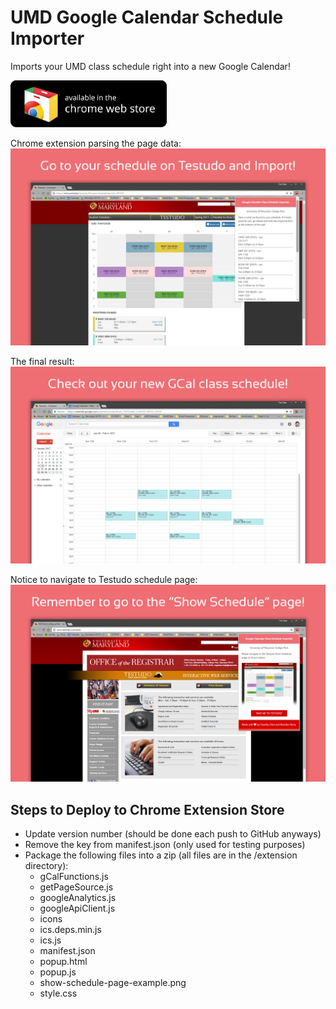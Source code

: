 # UMD Google Calendar Schedule Importer
Imports your UMD class schedule right into a new Google Calendar!

[<img src="available-in-chrome-web-store-button.png" width="250">](https://chrome.google.com/webstore/detail/umd-gcal-schedule-importe/jegeklcfgfcjbcbcabblbhdakfaibckn)


Chrome extension parsing the page data:
![Screenshot1](screenshots/ext_screenshot1.png)

The final result:
![Screenshot2](screenshots/ext_screenshot2.png)

Notice to navigate to Testudo schedule page:
![Screenshot3](screenshots/ext_screenshot3.png)

## Steps to Deploy to Chrome Extension Store

- Update version number (should be done each push to GitHub anyways)
- Remove the key from manifest.json (only used for testing purposes)
- Package the following files into a zip (all files are in the /extension directory):
  - gCalFunctions.js
  - getPageSource.js
  - googleAnalytics.js
  - googleApiClient.js
  - icons
  - ics.deps.min.js
  - ics.js
  - manifest.json
  - popup.html
  - popup.js
  - show-schedule-page-example.png
  - style.css
